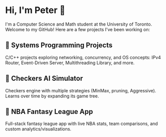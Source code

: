 # Hi, I'm Peter 👋

I'm a Computer Science and Math student at the University of Toronto.  
Welcome to my GitHub! Here are a few projects I've been working on:

## 🔹 Systems Programming Projects
C/C++ projects exploring networking, concurrency, and OS concepts: IPv4 Router, Event-Driven Server, Multithreading Library, and more.

## 🔹 Checkers AI Simulator
Checkers engine with multiple strategies (MinMax, pruning, Aggressive). Learns over time by expanding its game tree.

## 🔹 NBA Fantasy League App
Full-stack fantasy league app with live NBA stats, team comparisons, and custom analytics/visualizations.


